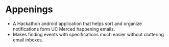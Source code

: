 # Appenings

  * A Hackathon android application that helps sort and organize notifications form UC Merced happening emails.
  * Makes finding events with specifications much easier without cluttering email inboxes.
